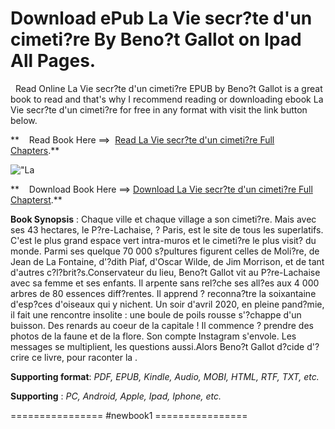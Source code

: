  **Download ePub La Vie secr?te d'un cimeti?re By Beno?t Gallot on Ipad All Pages.**
===================================================================================

  Read Online La Vie secr?te d'un cimeti?re EPUB by Beno?t Gallot is a great book to read and that's why I recommend reading or downloading ebook La Vie secr?te d'un cimeti?re for free in any format with visit the link button below.

**    Read Book Here ==>  [Read La Vie secr?te d'un cimeti?re Full Chapters](https://newbookintheword.blogspot.com/id/B0B4526NWG).**

![\"La](\"https://i.gr-assets.com/images/S/compressed.photo.goodreads.com/books/1667328168l/63198340.jpg\")

**    Download Book Here ==> [Download La Vie secr?te d'un cimeti?re Full Chapterst](https://newbookintheword.blogspot.com/id/B0B4526NWG).**

**Book Synopsis** : Chaque ville et chaque village a son cimeti?re. Mais avec ses 43 hectares, le P?re-Lachaise, ? Paris, est le site de tous les superlatifs. C'est le plus grand espace vert intra-muros et le cimeti?re le plus visit? du monde. Parmi ses quelque 70 000 s?pultures figurent celles de Moli?re, de Jean de La Fontaine, d'?dith Piaf, d'Oscar Wilde, de Jim Morrison, et de tant d'autres c?l?brit?s.Conservateur du lieu, Beno?t Gallot vit au P?re-Lachaise avec sa femme et ses enfants. Il arpente sans rel?che ses all?es aux 4 000 arbres de 80 essences diff?rentes. Il apprend ? reconna?tre la soixantaine d'esp?ces d'oiseaux qui y nichent. Un soir d'avril 2020, en pleine pand?mie, il fait une rencontre insolite : une boule de poils rousse s'?chappe d'un buisson. Des renards au coeur de la capitale ! Il commence ? prendre des photos de la faune et de la flore. Son compte Instagram s'envole. Les messages se multiplient, les questions aussi.Alors Beno?t Gallot d?cide d'?crire ce livre, pour raconter la .

**Supporting format**: _PDF, EPUB, Kindle, Audio, MOBI, HTML, RTF, TXT, etc._

**Supporting** : _PC, Android, Apple, Ipad, Iphone, etc._

================ #newbook1 ================